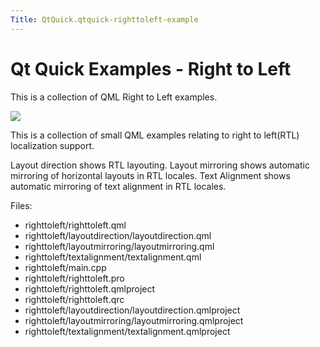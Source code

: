 ```yaml
---
Title: QtQuick.qtquick-righttoleft-example
---
```

        
Qt Quick Examples - Right to Left
=================================

<span class="subtitle"></span>
<span id="details"></span>
This is a collection of QML Right to Left examples.

![](https://developer.ubuntu.com/static/devportal_uploaded/a2e73943-93d9-462f-8fe9-e66079c69162-api/apps/qml/sdk-14.10/qtquick-righttoleft-example/images/qml-righttoleft-example.png)

This is a collection of small QML examples relating to right to left(RTL) localization support.

Layout direction shows RTL layouting. Layout mirroring shows automatic mirroring of horizontal layouts in RTL locales. Text Alignment shows automatic mirroring of text alignment in RTL locales.

Files:

-   righttoleft/righttoleft.qml
-   righttoleft/layoutdirection/layoutdirection.qml
-   righttoleft/layoutmirroring/layoutmirroring.qml
-   righttoleft/textalignment/textalignment.qml
-   righttoleft/main.cpp
-   righttoleft/righttoleft.pro
-   righttoleft/righttoleft.qmlproject
-   righttoleft/righttoleft.qrc
-   righttoleft/layoutdirection/layoutdirection.qmlproject
-   righttoleft/layoutmirroring/layoutmirroring.qmlproject
-   righttoleft/textalignment/textalignment.qmlproject

